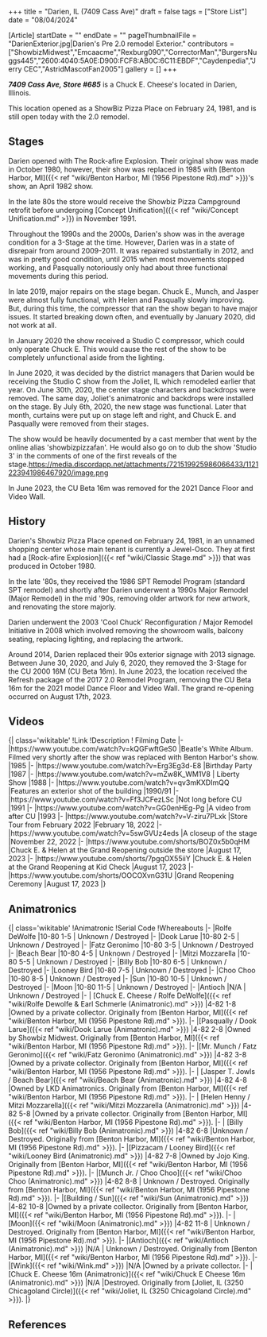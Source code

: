 +++
title = "Darien, IL (7409 Cass Ave)"
draft = false
tags = ["Store List"]
date = "08/04/2024"

[Article]
startDate = ""
endDate = ""
pageThumbnailFile = "DarienExterior.jpg|Darien's Pre 2.0 remodel Exterior."
contributors = ["ShowbizMidwest","Emcaacme","Rexburg090","CorrectorMan","BurgersNuggs445","2600:4040:5A0E:D900:FCF8:AB0C:6C11:EBDF","Caydenpedia","Jerry CEC","AstridMascotFan2005"]
gallery = []
+++


<b><i>7409 Cass Ave, Store #685</b></i> is a Chuck E. Cheese's located in Darien, Illinois.

This location opened as a ShowBiz Pizza Place on February 24, 1981, and is still open today with the 2.0 remodel.

<h2>Stages</h2>
Darien opened with The Rock-afire Explosion. Their original show was made in October 1980, however, their show was replaced in 1985 with [Benton Harbor, MI]({{< ref "wiki/Benton Harbor, MI (1956 Pipestone Rd).md" >}})'s show, an April 1982 show.

In the late 80s the store would receive the Showbiz Pizza Campground retrofit before undergoing [Concept Unification]({{< ref "wiki/Concept Unification.md" >}}) in November 1991.

Throughout the 1990s and the 2000s, Darien's show was in the average condition for a 3-Stage at the time. However, Darien was in a state of disrepair from around 2009-2011. It was repaired substantially in 2012, and was in pretty good condition, until 2015 when most movements stopped working, and Pasqually notoriously only had about three functional movements during this period.

In late 2019, major repairs on the stage began. Chuck E., Munch, and Jasper were almost fully functional, with Helen and Pasqually slowly improving. But, during this time, the compressor that ran the show began to have major issues. It started breaking down often, and eventually by January 2020, did not work at all.

In January 2020 the show received a Studio C compressor, which could only operate Chuck E. This would cause the rest of the show to be completely unfunctional aside from the lighting.

In June 2020, it was decided by the district managers that Darien would be receiving the Studio C show from the Joliet, IL which remodeled earlier that year. On June 30th, 2020, the center stage characters and backdrops were removed. The same day, Joliet's animatronic and backdrops were installed on the stage. By July 6th, 2020, the new stage was functional. Later that month, curtains were put up on stage left and right, and Chuck E. and Pasqually were removed from their stages. 

The show would be heavily documented by a cast member that went by the online alias 'showbizpizzafan'. He would also go on to dub the show 'Studio 3' in the comments of one of the first reveals of the stage.<ref>https://media.discordapp.net/attachments/721519925986066433/1121223941986467920/image.png</ref>

In June 2023, the CU Beta 16m was removed for the 2021 Dance Floor and Video Wall.
<h2> History </h2>
Darien's Showbiz Pizza Place opened on February 24, 1981, in an unnamed shopping center whose main tenant is currently a Jewel-Osco. They at first had a [Rock-afire Explosion]({{< ref "wiki/Classic Stage.md" >}}) that was produced in October 1980. 

In the late '80s, they received the 1986 SPT Remodel Program (standard SPT remodel) and shortly after Darien underwent a 1990s Major Remodel (Major Remodel) in the mid '90s, removing older artwork for new artwork, and renovating the store majorly. 

Darien underwent the 2003 'Cool Chuck' Reconfiguration / Major Remodel Initiative in 2008 which involved removing the showroom walls, balcony seating, replacing lighting, and replacing the artwork.

Around 2014, Darien replaced their 90s exterior signage with 2013 signage. Between June 30, 2020, and July 6, 2020, they removed the 3-Stage for the CU 2000 16M (CU Beta 16m). In June 2023, the location received the Refresh package of the 2017 2.0 Remodel Program, removing the CU Beta 16m for the 2021 model Dance Floor and Video Wall. The grand re-opening occurred on August 17th, 2023.

<h2> Videos </h2>
{| class='wikitable'
!Link
!Description
! Filming Date
|-
|https://www.youtube.com/watch?v=kQGFwftGeS0
|Beatle's White Album. Filmed very shortly after the show was replaced with Benton Harbor's show.
|1985
|-
|https://www.youtube.com/watch?v=Erg3Eg3d-E8
|Birthday Party
|1987
|-
|https://www.youtube.com/watch?v=mZw8K_WM1V8
| Liberty Show
|1988
|-
|https://www.youtube.com/watch?v=qv3mKXDImQQ
|Features an exterior shot of the building
|1990/91
|-
|https://www.youtube.com/watch?v=Ff3JCFezLSc
|Not long before CU
|1991
|-
|https://www.youtube.com/watch?v=GG0enHEg-Pg
|A video from after CU
|1993
|-
|https://www.youtube.com/watch?v=V-ziru7PLxk
|Store Tour from February 2022
|February 18, 2022
|-
|https://www.youtube.com/watch?v=5swGVUz4eds
|A closeup of the stage
|November 22, 2022
|-
|https://www.youtube.com/shorts/BOZ0x5b0qHM
|Chuck E. & Helen at the Grand Reopening outside the store
|August 17, 2023
|-
|https://www.youtube.com/shorts/7pgqOX55iiY
|Chuck E. & Helen at the Grand Reopening at Kid Check
|August 17, 2023
|-
|https://www.youtube.com/shorts/OOCOXvnG31U
|Grand Reopening Ceremony
|August 17, 2023
|}



<h2>Animatronics</h2>
{| class='wikitable'
!Animatronic
!Serial Code
!Whereabouts
|-
|Rolfe DeWolfe
|10-80 1-5
| Unknown / Destroyed
|-
|Dook Larue
|10-80 2-5
| Unknown / Destroyed
|-
|Fatz Geronimo
|10-80 3-5
| Unknown / Destroyed
|-
|Beach Bear
|10-80 4-5
| Unknown / Destroyed
|-
|Mitzi Mozzarella
|10-80 5-5
| Unknown / Destroyed
|-
|Billy Bob
|10-80 6-5
| Unknown / Destroyed
|-
|Looney Bird
|10-80 7-5
| Unknown / Destroyed
|-
|Choo Choo
|10-80 8-5
| Unknown / Destroyed
|-
|Sun
|10-80 10-5
| Unknown / Destroyed
|-
|Moon
|10-80 11-5
| Unknown / Destroyed
|-
|Antioch
|N/A
| Unknown / Destroyed
|-
| [Chuck E. Cheese / Rolfe DeWolfe]({{< ref "wiki/Rolfe Dewolfe & Earl Schmerle (Animatronic).md" >}}) 
|4-82 1-8
|Owned by a private collector. Originally from [Benton Harbor, MI]({{< ref "wiki/Benton Harbor, MI (1956 Pipestone Rd).md" >}}).
|-
|[Pasqually / Dook Larue]({{< ref "wiki/Dook Larue (Animatronic).md" >}}) 
|4-82 2-8
|Owned by Showbiz Midwest. Originally from [Benton Harbor, MI]({{< ref "wiki/Benton Harbor, MI (1956 Pipestone Rd).md" >}}).
|-
|[Mr. Munch / Fatz Geronimo]({{< ref "wiki/Fatz Geronimo (Animatronic).md" >}}) 
|4-82 3-8
|Owned by a private collector. Originally from [Benton Harbor, MI]({{< ref "wiki/Benton Harbor, MI (1956 Pipestone Rd).md" >}}).
|-
| [Jasper T. Jowls / Beach Bear]({{< ref "wiki/Beach Bear (Animatronic).md" >}}) 
|4-82 4-8
|Owned by LKD Animatronics. Originally from [Benton Harbor, MI]({{< ref "wiki/Benton Harbor, MI (1956 Pipestone Rd).md" >}}).
|-
| [Helen Henny / Mitzi Mozzarella]({{< ref "wiki/Mitzi Mozzarella (Animatronic).md" >}}) 
|4-82 5-8
|Owned by a private collector. Originally from [Benton Harbor, MI]({{< ref "wiki/Benton Harbor, MI (1956 Pipestone Rd).md" >}}).
|-
| [Billy Bob]({{< ref "wiki/Billy Bob (Animatronic).md" >}}) 
|4-82 6-8
|Unknown / Destroyed. Originally from [Benton Harbor, MI]({{< ref "wiki/Benton Harbor, MI (1956 Pipestone Rd).md" >}}).
|-
|[Pizzacam / Looney Bird]({{< ref "wiki/Looney Bird (Animatronic).md" >}}) 
|4-82 7-8
|Owned by Jojo King. Originally from [Benton Harbor, MI]({{< ref "wiki/Benton Harbor, MI (1956 Pipestone Rd).md" >}}).
|-
|[Munch Jr. / Choo Choo]({{< ref "wiki/Choo Choo (Animatronic).md" >}}) 
|4-82 8-8
| Unknown / Destroyed. Originally from [Benton Harbor, MI]({{< ref "wiki/Benton Harbor, MI (1956 Pipestone Rd).md" >}}).
|-
|[Building / Sun]({{< ref "wiki/Sun (Animatronic).md" >}}) 
|4-82 10-8
|Owned by a private collector. Originally from [Benton Harbor, MI]({{< ref "wiki/Benton Harbor, MI (1956 Pipestone Rd).md" >}}).
|-
|[Moon]({{< ref "wiki/Moon (Animatronic).md" >}}) 
|4-82 11-8
| Unknown / Destroyed. Originally from [Benton Harbor, MI]({{< ref "wiki/Benton Harbor, MI (1956 Pipestone Rd).md" >}}).
|-
|[Antioch]({{< ref "wiki/Antioch (Animatronic).md" >}})
|N/A
| Unknown / Destroyed. Originally from [Benton Harbor, MI]({{< ref "wiki/Benton Harbor, MI (1956 Pipestone Rd).md" >}}).
|-
|[Wink]({{< ref "wiki/Wink.md" >}})
|N/A
|Owned by a private collector.
|-
| [Chuck E. Cheese 16m (Animatronic)]({{< ref "wiki/Chuck E Cheese 16m (Animatronic).md" >}})
|N/A
|Destroyed. Originally from [Joliet, IL (3250 Chicagoland Circle)]({{< ref "wiki/Joliet, IL (3250 Chicagoland Circle).md" >}}).
|}

<h2> References </h2>
<references />